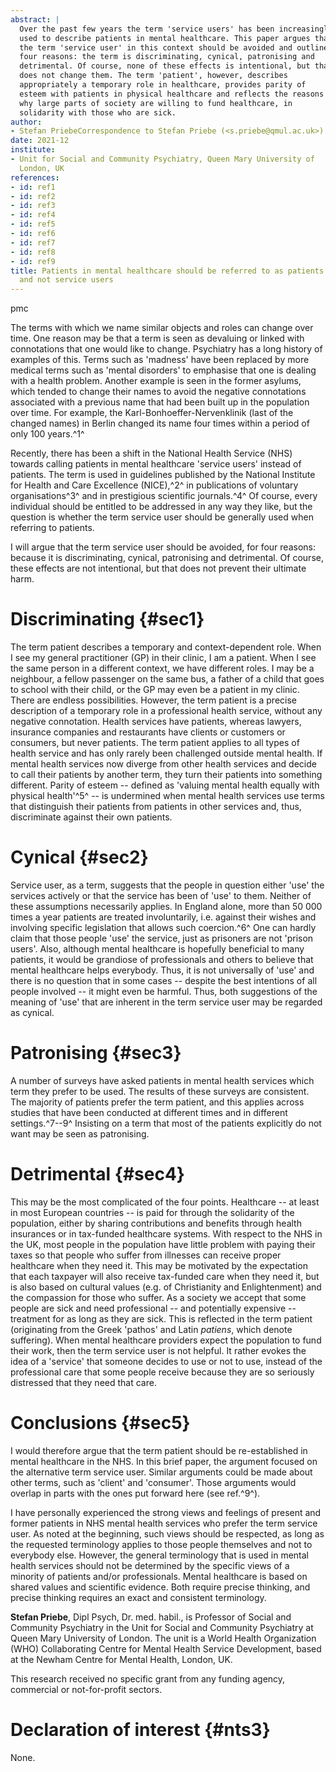 ```yaml
---
abstract: |
  Over the past few years the term 'service users' has been increasingly
  used to describe patients in mental healthcare. This paper argues that
  the term 'service user' in this context should be avoided and outlines
  four reasons: the term is discriminating, cynical, patronising and
  detrimental. Of course, none of these effects is intentional, but that
  does not change them. The term 'patient', however, describes
  appropriately a temporary role in healthcare, provides parity of
  esteem with patients in physical healthcare and reflects the reasons
  why large parts of society are willing to fund healthcare, in
  solidarity with those who are sick.
author:
- Stefan PriebeCorrespondence to Stefan Priebe (<s.priebe@qmul.ac.uk>)
date: 2021-12
institute:
- Unit for Social and Community Psychiatry, Queen Mary University of
  London, UK
references:
- id: ref1
- id: ref2
- id: ref3
- id: ref4
- id: ref5
- id: ref6
- id: ref7
- id: ref8
- id: ref9
title: Patients in mental healthcare should be referred to as patients
  and not service users
---
```


pmc

The terms with which we name similar objects and roles can change over
time. One reason may be that a term is seen as devaluing or linked with
connotations that one would like to change. Psychiatry has a long
history of examples of this. Terms such as 'madness' have been replaced
by more medical terms such as 'mental disorders' to emphasise that one
is dealing with a health problem. Another example is seen in the former
asylums, which tended to change their names to avoid the negative
connotations associated with a previous name that had been built up in
the population over time. For example, the Karl-Bonhoeffer-Nervenklinik
(last of the changed names) in Berlin changed its name four times within
a period of only 100 years.^1^

Recently, there has been a shift in the National Health Service (NHS)
towards calling patients in mental healthcare 'service users' instead of
patients. The term is used in guidelines published by the National
Institute for Health and Care Excellence (NICE),^2^ in publications of
voluntary organisations^3^ and in prestigious scientific journals.^4^ Of
course, every individual should be entitled to be addressed in any way
they like, but the question is whether the term service user should be
generally used when referring to patients.

I will argue that the term service user should be avoided, for four
reasons: because it is discriminating, cynical, patronising and
detrimental. Of course, these effects are not intentional, but that does
not prevent their ultimate harm.

# Discriminating {#sec1}

The term patient describes a temporary and context-dependent role. When
I see my general practitioner (GP) in their clinic, I am a patient. When
I see the same person in a different context, we have different roles. I
may be a neighbour, a fellow passenger on the same bus, a father of a
child that goes to school with their child, or the GP may even be a
patient in my clinic. There are endless possibilities. However, the term
patient is a precise description of a temporary role in a professional
health service, without any negative connotation. Health services have
patients, whereas lawyers, insurance companies and restaurants have
clients or customers or consumers, but never patients. The term patient
applies to all types of health service and has only rarely been
challenged outside mental health. If mental health services now diverge
from other health services and decide to call their patients by another
term, they turn their patients into something different. Parity of
esteem -- defined as 'valuing mental health equally with physical
health'^5^ -- is undermined when mental health services use terms that
distinguish their patients from patients in other services and, thus,
discriminate against their own patients.

# Cynical {#sec2}

Service user, as a term, suggests that the people in question either
'use' the services actively or that the service has been of 'use' to
them. Neither of these assumptions necessarily applies. In England
alone, more than 50 000 times a year patients are treated involuntarily,
i.e. against their wishes and involving specific legislation that allows
such coercion.^6^ One can hardly claim that those people 'use' the
service, just as prisoners are not 'prison users'. Also, although mental
healthcare is hopefully beneficial to many patients, it would be
grandiose of professionals and others to believe that mental healthcare
helps everybody. Thus, it is not universally of 'use' and there is no
question that in some cases -- despite the best intentions of all people
involved -- it might even be harmful. Thus, both suggestions of the
meaning of 'use' that are inherent in the term service user may be
regarded as cynical.

# Patronising {#sec3}

A number of surveys have asked patients in mental health services which
term they prefer to be used. The results of these surveys are
consistent. The majority of patients prefer the term patient, and this
applies across studies that have been conducted at different times and
in different settings.^7--9^ Insisting on a term that most of the
patients explicitly do not want may be seen as patronising.

# Detrimental {#sec4}

This may be the most complicated of the four points. Healthcare -- at
least in most European countries -- is paid for through the solidarity
of the population, either by sharing contributions and benefits through
health insurances or in tax-funded healthcare systems. With respect to
the NHS in the UK, most people in the population have little problem
with paying their taxes so that people who suffer from illnesses can
receive proper healthcare when they need it. This may be motivated by
the expectation that each taxpayer will also receive tax-funded care
when they need it, but is also based on cultural values (e.g. of
Christianity and Enlightenment) and the compassion for those who suffer.
As a society we accept that some people are sick and need professional
-- and potentially expensive -- treatment for as long as they are sick.
This is reflected in the term patient (originating from the Greek
'pathos' and Latin *patiens*, which denote suffering). When mental
healthcare providers expect the population to fund their work, then the
term service user is not helpful. It rather evokes the idea of a
'service' that someone decides to use or not to use, instead of the
professional care that some people receive because they are so seriously
distressed that they need that care.

# Conclusions {#sec5}

I would therefore argue that the term patient should be re-established
in mental healthcare in the NHS. In this brief paper, the argument
focused on the alternative term service user. Similar arguments could be
made about other terms, such as 'client' and 'consumer'. Those arguments
would overlap in parts with the ones put forward here (see ref.^9^).

I have personally experienced the strong views and feelings of present
and former patients in NHS mental health services who prefer the term
service user. As noted at the beginning, such views should be respected,
as long as the requested terminology applies to those people themselves
and not to everybody else. However, the general terminology that is used
in mental health services should not be determined by the specific views
of a minority of patients and/or professionals. Mental healthcare is
based on shared values and scientific evidence. Both require precise
thinking, and precise thinking requires an exact and consistent
terminology.

**Stefan Priebe**, Dipl Psych, Dr. med. habil., is Professor of Social
and Community Psychiatry in the Unit for Social and Community Psychiatry
at Queen Mary University of London. The unit is a World Health
Organization (WHO) Collaborating Centre for Mental Health Service
Development, based at the Newham Centre for Mental Health, London, UK.

This research received no specific grant from any funding agency,
commercial or not-for-profit sectors.

# Declaration of interest {#nts3}

None.
